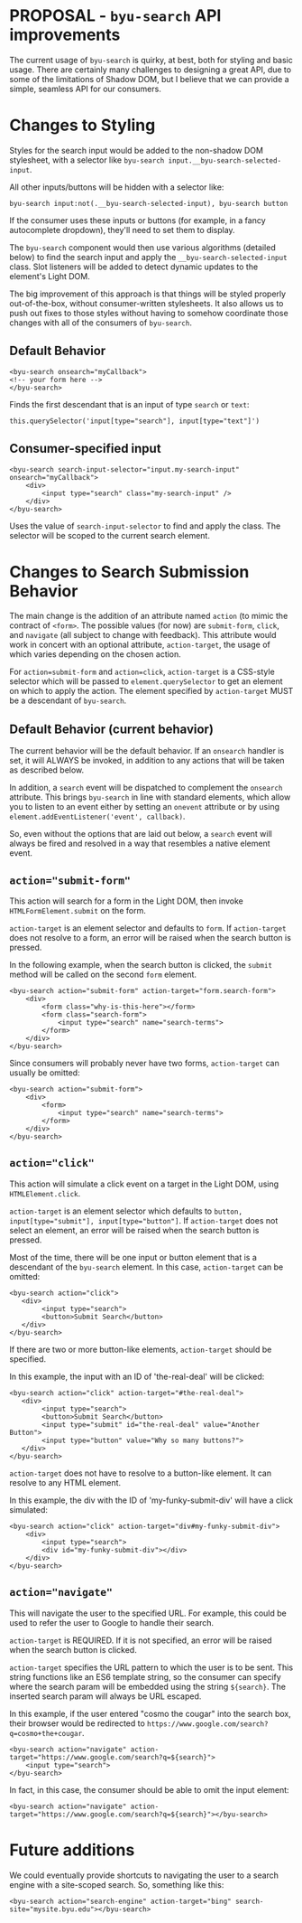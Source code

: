# PROPOSAL - `byu-search` API improvements

The current usage of `byu-search` is quirky, at best, both for styling
and basic usage. There are certainly many challenges to designing a great
API, due to some of the limitations of Shadow DOM, but I believe that
we can provide a simple, seamless API for our consumers.

# Changes to Styling

Styles for the search input would be added to the non-shadow DOM
stylesheet, with a selector like
`byu-search input.__byu-search-selected-input`.

All other inputs/buttons will be hidden with a selector like:

```
byu-search input:not(.__byu-search-selected-input), byu-search button
```

If the consumer uses these inputs or buttons (for example, in a fancy
autocomplete dropdown), they'll need to set them to display.

The `byu-search` component would then use various algorithms (detailed
below) to find the search input and apply the `__byu-search-selected-input`
class. Slot listeners will be added to detect dynamic updates to the
element's Light DOM.

The big improvement of this approach is that things will be styled
properly out-of-the-box, without consumer-written stylesheets.  It also
allows us to push out fixes to those styles without having to somehow
coordinate those changes with all of the consumers of `byu-search`.

## Default Behavior

```
<byu-search onsearch="myCallback">
<!-- your form here -->
</byu-search>
```

Finds the first descendant that is an input of type `search` or `text`:

```
this.querySelector('input[type="search"], input[type="text"]')
```

## Consumer-specified input

```
<byu-search search-input-selector="input.my-search-input" onsearch="myCallback">
    <div>
        <input type="search" class="my-search-input" />
    </div>
</byu-search>
```

Uses the value of `search-input-selector` to find and apply the class.
The selector will be scoped to the current search element.

# Changes to Search Submission Behavior

The main change is the addition of an attribute named `action` (to mimic
the contract of `<form>`.  The possible values (for now) are `submit-form`,
`click`, and `navigate` (all subject to change with feedback). This
attribute would work in concert with
an optional attribute, `action-target`, the usage of which varies
depending on the chosen action.

For `action=submit-form` and `action=click`, `action-target`
is a CSS-style selector which will be passed to
`element.querySelector` to get an element on which to apply the action.
The element specified by `action-target` MUST be a descendant of `byu-search`.

## Default Behavior (current behavior)

The current behavior will be the default behavior. If an `onsearch` handler
is set, it will ALWAYS be invoked, in addition to any actions that will
be taken as described below.

In addition, a `search` event will be dispatched to complement the
`onsearch` attribute. This brings `byu-search` in line with standard
elements, which allow you to listen to an event either by setting an
`onevent` attribute or by using `element.addEventListener('event', callback)`.

So, even without the options that are laid out below, a `search` event
will always be fired and resolved in a way that resembles a native
element event.

## `action="submit-form"`

This action will search for a form in the Light DOM, then invoke
`HTMLFormElement.submit` on the form.

`action-target` is an element selector and defaults to `form`.
If `action-target` does not resolve to a form, an error will be raised
when the search button is pressed.

In the following example, when the search button is clicked, the `submit`
method will be called on the second `form` element.

```
<byu-search action="submit-form" action-target="form.search-form">
    <div>
        <form class="why-is-this-here"></form>
        <form class="search-form">
            <input type="search" name="search-terms">
        </form>
    </div>
</byu-search>
```

Since consumers will probably never have two forms, `action-target` can
usually be omitted:

```
<byu-search action="submit-form">
    <div>
        <form>
            <input type="search" name="search-terms">
        </form>
    </div>
</byu-search>
```

## `action="click"`

This action will simulate a click event on a target in the Light DOM,
using `HTMLElement.click`.

`action-target` is an element selector which defaults to
`button, input[type="submit"], input[type="button"]`.
If `action-target` does not select an element, an error will be raised
when the search button is pressed.

Most of the time, there will be one input or button element that is a
descendant of the `byu-search` element. In this case, `action-target`
can be omitted:

```
<byu-search action="click">
   <div>
        <input type="search">
        <button>Submit Search</button>
   </div>
</byu-search>
```

If there are two or more button-like elements, `action-target` should be
specified.

In this example, the input with an ID of 'the-real-deal' will
be clicked:

```
<byu-search action="click" action-target="#the-real-deal">
   <div>
        <input type="search">
        <button>Submit Search</button>
        <input type="submit" id="the-real-deal" value="Another Button">
        <input type="button" value="Why so many buttons?">
   </div>
</byu-search>
```

`action-target` does not have to resolve to a button-like element. It
can resolve to any HTML element.

In this example, the div with the ID of 'my-funky-submit-div' will have
a click simulated:

```
<byu-search action="click" action-target="div#my-funky-submit-div">
    <div>
        <input type="search">
        <div id="my-funky-submit-div"></div>
    </div>
</byu-search>
```

## `action="navigate"`

This will navigate the user to the specified URL. For example, this could
be used to refer the user to Google to handle their search.

`action-target` is REQUIRED. If it is not specified, an error will be
raised when the search button is clicked.

`action-target` specifies the URL pattern to which the
user is to be sent. This string functions like an ES6 template string,
so the consumer can specify where the search param will be embedded using
the string `${search}`. The inserted search param will always be URL escaped.

In this example, if the user entered "cosmo the cougar" into the search box,
their browser would be redirected to
`https://www.google.com/search?q=cosmo+the+cougar`.

```
<byu-search action="navigate" action-target="https://www.google.com/search?q=${search}">
    <input type="search">
</byu-search>
```

In fact, in this case, the consumer should be able to omit the input
element:

```
<byu-search action="navigate" action-target="https://www.google.com/search?q=${search}"></byu-search>
```

# Future additions

We could eventually provide shortcuts to navigating the user to a search engine
with a site-scoped search.  So, something like this:

```
<byu-search action="search-engine" action-target="bing" search-site="mysite.byu.edu"></byu-search>
```
